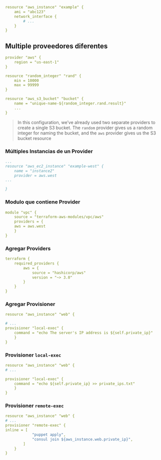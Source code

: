 ```yaml
resource "aws_instance" "example" {
	ami = "abc123"
	network_interface {
		# ...
	}
}

```


## Multiple proveedores diferentes

```yaml
provider "aws" {
	region = "us-east-1"
}

resource "random_integer" "rand" {
	min = 10000
	max = 99999
}

resource "aws_s3_bucket" "bucket" {
	name = "unique-name-${random_integer.rand.result}"
	...
}
```

>In this configuration, we’ve already used two separate providers to create a single S3 bucket. The `random` provider gives us a random integer for naming the bucket, and the `aws` provider gives us the S3 bucket resource


### Múltiples Instancias de un Provider

```yaml
...
resource "aws_ec2_instance" "example-west" {
	name = "instance2"
	provider = aws.west
...

}
```


### Modulo que contiene Provider

```yaml
module "vpc" {
	source = "terraform-aws-modules/vpc/aws"
	providers = {
	aws = aws.west
	}
}
```

### Agregar Providers

```yaml
terraform {
	required_providers {
		aws = {
			source = "hashicorp/aws"
			version = "~> 3.0"
		}
	}
}
```

### Agregar Provisioner 

```yaml
resource "aws_instance" "web" {

# ...
provisioner "local-exec" {
	command = "echo The server's IP address is ${self.private_ip}"
	}
}

```

### Provisioner `local-exec `
```yaml
resource "aws_instance" "web" {
# ...

provisioner "local-exec" {
	command = "echo ${self.private_ip} >> private_ips.txt"
	} 
}
```


### Provisioner `remote-exec`

```yaml
resource "aws_instance" "web" {
# ...
provisioner "remote-exec" {
inline = [
			"puppet apply",
			"consul join ${aws_instance.web.private_ip}",
		]
	}
}
```